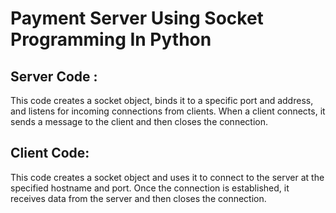 # Payment Server Using Socket Programming In Python
  
## Server Code :

This code creates a socket object, binds it to a specific port and address, and listens for incoming connections from clients. When a client connects, it sends a message to the client and then closes the connection.


## Client Code: 

This code creates a socket object and uses it to connect to the server at the specified hostname and port. Once the connection is established, it receives data from the server and then closes the connection.
